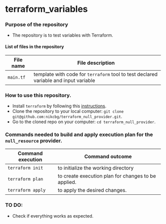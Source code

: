 # terraform_variables

### Purpose of the repository 
- The repository is to test variables with Terraform.

#### List of files in the repository

File name                            | File description 
------------------------------------ | --------------------------------------------------------------
`main.tf` | template with code for `terraform` tool to test declared variable and input variable 
### How to use this repository. 
- Install `terraform` by following this [instructions](https://www.terraform.io/intro/getting-started/install.html).
- Clone the repository to your local computer: `git clone git@github.com:nikcbg/terraform_null_provider.git`.
- Go to the cloned repo on your computer: `cd terraform_null_provider`.

### Commands needed to build and apply execution plan for the `null_resource` provider.

Command execution                    | Command outcome
------------------------------------ | --------------------------------------------------------------
`terraform init` | to initialize the working directory 
`terraform plan` | to create execution plan for changes to be applied. 
`terraform apply` | to apply the desired changes. 


### TO DO:
- Check if everything works as expected.
